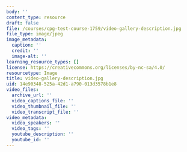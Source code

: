 ```yaml
---
body: ''
content_type: resource
draft: false
file: /courses/cpg-test-course-1759/video-gallery-description.jpg
file_type: image/jpeg
image_metadata:
  caption: ''
  credit: ''
  image-alt: ''
learning_resource_types: []
license: https://creativecommons.org/licenses/by-nc-sa/4.0/
resourcetype: Image
title: video-gallery-description.jpg
uid: 14e90348-525a-42d1-a790-013d3578b1e8
video_files:
  archive_url: ''
  video_captions_file: ''
  video_thumbnail_file: ''
  video_transcript_file: ''
video_metadata:
  video_speakers: ''
  video_tags: ''
  youtube_description: ''
  youtube_id: ''
---
```

